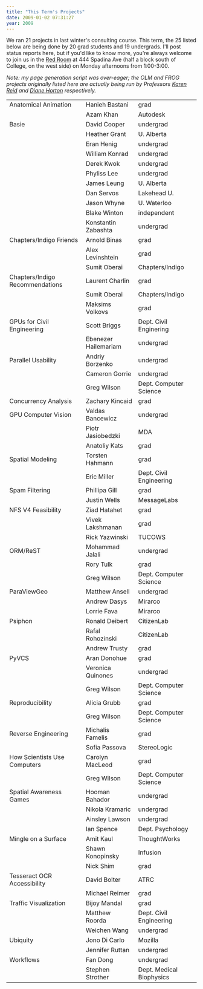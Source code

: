 ```yaml
---
title: "This Term's Projects"
date: 2009-01-02 07:31:27
year: 2009
---
```

We ran 21 projects in last winter's consulting course.  This term, the 25 listed below are being done by 20 grad students and 19 undergrads.  I'll post status reports here, but if you'd like to know more, you're always welcome to join us in the <a href="http://maps.google.ca/maps?ie=UTF8&amp;oe=utf-8&amp;client=firefox-a&amp;q=red+room+spadina+toronto&amp;fb=1&amp;cid=0,0,13103919213404743015&amp;ll=43.658092,-79.399781&amp;spn=0.008166,0.01826&amp;z=16&amp;iwloc=A">Red Room</a> at 444 Spadina Ave (half a block south of College, on the west side) on Monday afternoons from 1:00-3:00.

<em>Note: my page generation script was over-eager; the OLM and FROG projects originally listed here are actually being run by Professors <a href="http://www.cs.toronto.edu/~reid">Karen Reid</a> and <a href="http://www.cs.toronto.edu/~dianeh">Diane Horton</a> respectively.</em>
<table class="centered">
<tr>
<td>Anatomical Animation</td>
<td>Hanieh Bastani</td>
<td>grad</td>
</tr>
<tr>
<td></td>
<td>Azam Khan</td>
<td>Autodesk</td>
</tr>
<tr>
<td>Basie</td>
<td>David Cooper</td>
<td>undergrad</td>
</tr>
<tr>
<td></td>
<td>Heather Grant</td>
<td>U. Alberta</td>
</tr>
<tr>
<td></td>
<td>Eran Henig</td>
<td>undergrad</td>
</tr>
<tr>
<td></td>
<td>William Konrad</td>
<td>undergrad</td>
</tr>
<tr>
<td></td>
<td>Derek Kwok</td>
<td>undergrad</td>
</tr>
<tr>
<td></td>
<td>Phyliss Lee</td>
<td>undergrad</td>
</tr>
<tr>
<td></td>
<td>James Leung</td>
<td>U. Alberta</td>
</tr>
<tr>
<td></td>
<td>Dan Servos</td>
<td>Lakehead U.</td>
</tr>
<tr>
<td></td>
<td>Jason Whyne</td>
<td>U. Waterloo</td>
</tr>
<tr>
<td></td>
<td>Blake Winton</td>
<td>independent</td>
</tr>
<tr>
<td></td>
<td>Konstantin Zabashta</td>
<td>undergrad</td>
</tr>
<tr>
<td>Chapters/Indigo Friends</td>
<td>Arnold Binas</td>
<td>grad</td>
</tr>
<tr>
<td></td>
<td>Alex Levinshtein</td>
<td>grad</td>
</tr>
<tr>
<td></td>
<td>Sumit Oberai</td>
<td>Chapters/Indigo</td>
</tr>
<tr>
<td>Chapters/Indigo Recommendations</td>
<td>Laurent Charlin</td>
<td>grad</td>
</tr>
<tr>
<td></td>
<td>Sumit Oberai</td>
<td>Chapters/Indigo</td>
</tr>
<tr>
<td></td>
<td>Maksims Volkovs</td>
<td>grad</td>
</tr>
<tr>
<td>GPUs for Civil Engineering</td>
<td>Scott Briggs</td>
<td>Dept. Civil Enginering</td>
</tr>
<tr>
<td></td>
<td>Ebenezer Hailemariam</td>
<td>undergrad</td>
</tr>
<tr>
<td>Parallel Usability</td>
<td>Andriy Borzenko</td>
<td>undergrad</td>
</tr>
<tr>
<td></td>
<td>Cameron Gorrie</td>
<td>undergrad</td>
</tr>
<tr>
<td></td>
<td>Greg Wilson</td>
<td>Dept. Computer Science</td>
</tr>
<tr>
<td>Concurrency Analysis</td>
<td>Zachary Kincaid</td>
<td>grad</td>
</tr>
<tr>
<td>GPU Computer Vision</td>
<td>Valdas Bancewicz</td>
<td>undergrad</td>
</tr>
<tr>
<td></td>
<td>Piotr Jasiobedzki</td>
<td>MDA</td>
</tr>
<tr>
<td></td>
<td>Anatoliy Kats</td>
<td>grad</td>
</tr>
<tr>
<td>Spatial Modeling</td>
<td>Torsten Hahmann</td>
<td>grad</td>
</tr>
<tr>
<td></td>
<td>Eric Miller</td>
<td>Dept. Civil Engineering</td>
</tr>
<tr>
<td>Spam Filtering</td>
<td>Phillipa Gill</td>
<td>grad</td>
</tr>
<tr>
<td></td>
<td>Justin Wells</td>
<td>MessageLabs</td>
</tr>
<tr>
<td>NFS V4 Feasibility</td>
<td>Ziad Hatahet</td>
<td>grad</td>
</tr>
<tr>
<td></td>
<td>Vivek Lakshmanan</td>
<td>grad</td>
</tr>
<tr>
<td></td>
<td>Rick Yazwinski</td>
<td>TUCOWS</td>
</tr>
<tr>
<td>ORM/ReST</td>
<td>Mohammad Jalali</td>
<td>undergrad</td>
</tr>
<tr>
<td></td>
<td>Rory Tulk</td>
<td>grad</td>
</tr>
<tr>
<td></td>
<td>Greg Wilson</td>
<td>Dept. Computer Science</td>
</tr>
<tr>
<td>ParaViewGeo</td>
<td>Matthew Ansell</td>
<td>undergrad</td>
</tr>
<tr>
<td></td>
<td>Andrew Dasys</td>
<td>Mirarco</td>
</tr>
<tr>
<td></td>
<td>Lorrie Fava</td>
<td>Mirarco</td>
</tr>
<tr>
<td>Psiphon</td>
<td>Ronald Deibert</td>
<td>CitizenLab</td>
</tr>
<tr>
<td></td>
<td>Rafal Rohozinski</td>
<td>CitizenLab</td>
</tr>
<tr>
<td></td>
<td>Andrew Trusty</td>
<td>grad</td>
</tr>
<tr>
<td>PyVCS</td>
<td>Aran Donohue</td>
<td>grad</td>
</tr>
<tr>
<td></td>
<td>Veronica Quinones</td>
<td>undergrad</td>
</tr>
<tr>
<td></td>
<td>Greg Wilson</td>
<td>Dept. Computer Science</td>
</tr>
<tr>
<td>Reproducibility</td>
<td>Alicia Grubb</td>
<td>grad</td>
</tr>
<tr>
<td></td>
<td>Greg Wilson</td>
<td>Dept. Computer Science</td>
</tr>
<tr>
<td>Reverse Engineering</td>
<td>Michalis Famelis</td>
<td>grad</td>
</tr>
<tr>
<td></td>
<td>Sofia Passova</td>
<td>StereoLogic</td>
</tr>
<tr>
<td>How Scientists Use Computers</td>
<td>Carolyn MacLeod</td>
<td>grad</td>
</tr>
<tr>
<td></td>
<td>Greg Wilson</td>
<td>Dept. Computer Science</td>
</tr>
<tr>
<td>Spatial Awareness Games</td>
<td>Hooman Bahador</td>
<td>undergrad</td>
</tr>
<tr>
<td></td>
<td>Nikola Kramaric</td>
<td>undergrad</td>
</tr>
<tr>
<td></td>
<td>Ainsley Lawson</td>
<td>undergrad</td>
</tr>
<tr>
<td></td>
<td>Ian Spence</td>
<td>Dept. Psychology</td>
</tr>
<tr>
<td>Mingle on a Surface</td>
<td>Amit Kaul</td>
<td>ThoughtWorks</td>
</tr>
<tr>
<td></td>
<td>Shawn Konopinsky</td>
<td>Infusion</td>
</tr>
<tr>
<td></td>
<td>Nick Shim</td>
<td>grad</td>
</tr>
<tr>
<td>Tesseract OCR Accessibility</td>
<td>David Bolter</td>
<td>ATRC</td>
</tr>
<tr>
<td></td>
<td>Michael Reimer</td>
<td>grad</td>
</tr>
<tr>
<td>Traffic Visualization</td>
<td>Bijoy Mandal</td>
<td>grad</td>
</tr>
<tr>
<td></td>
<td>Matthew Roorda</td>
<td>Dept. Civil Engineering</td>
</tr>
<tr>
<td></td>
<td>Weichen Wang</td>
<td>undergrad</td>
</tr>
<tr>
<td>Ubiquity</td>
<td>Jono Di Carlo</td>
<td>Mozilla</td>
</tr>
<tr>
<td></td>
<td>Jennifer Ruttan</td>
<td>undergrad</td>
</tr>
<tr>
<td>Workflows</td>
<td>Fan Dong</td>
<td>undergrad</td>
</tr>
<tr>
<td></td>
<td>Stephen Strother</td>
<td>Dept. Medical Biophysics</td>
</tr>
</table>
